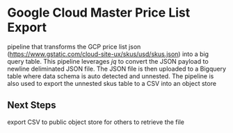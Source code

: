 # Google Cloud Master Price List Export
pipeline that transforms the GCP price list json (https://www.gstatic.com/cloud-site-ux/skus/usd/skus.json) into a big query table. This pipeline leverages *jq* to convert the JSON payload to newline deliminated JSON file. The JSON file is then uploaded to a Bigquery table where data schema is auto detected and unnested. The pipeline is also used to export the unnested skus table to a CSV into an object store

## Next Steps
export CSV to public object store for others to retrieve the file
